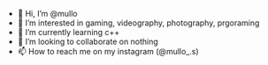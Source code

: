 - 👋 Hi, I’m @mullo
- 👀 I’m interested in gaming, videography, photography, prgoraming
- 🌱 I’m currently learning c++
- 💞️ I’m looking to collaborate on nothing
- 📫 How to reach me on my instagram (@mullo_.s)

<!---
mullo/mullois a ✨ special ✨ repository because its `README.md` (this file) appears on your GitHub profile.
You can click the Preview link to take a look at your changes.
--->

